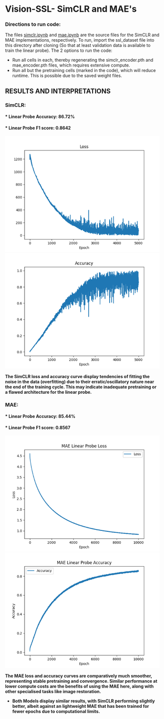 # Vision-SSL- SimCLR and MAE's

### Directions to run code: 
The files [simclr.ipynb](https://github.com/shreshth3000/Vision-SSL/blob/main/simclr.ipynb) and [mae.ipynb](https://github.com/shreshth3000/Vision-SSL/blob/main/mae.ipynb) are the source files for the SimCLR and MAE implementations, respectively. To run, import the ssl_dataset file into this directory after cloning (So that at least validation data is available to train the linear probe).
The 2 options to run the code:
* Run all cells in each, thereby regenerating the simclr_encoder.pth and mae_encoder.pth files, which requires extensive compute.
* Run all but the pretraining cells (marked in the code), which will reduce runtime. This is possible due to the saved weight files.

## RESULTS AND INTERPRETATIONS
### SimCLR:
#### * **Linear Probe Accuracy:** 86.72%
#### * **Linear Probe F1 score:** 0.8642

  
![SimCLR LOSS Curve](images/SimCLR_loss.png)
![SimCLR Accuracy Curve](images/SimCLR_accuracy.png)

**The SimCLR loss and accuracy curve display tendencies of fitting the noise in the data (overfitting) due to their erratic/oscillatory nature near the end of the training cycle.
This may indicate inadequate pretraining or a flawed architecture for the linear probe.**


### MAE:
#### * **Linear Probe Accuracy:** 85.44%
#### * **Linear Probe F1 score:** 0.8567

![MAE LOSS Curve](images/mae_linear_probe_loss.png)
![MAE Accuracy Curve](images/mae_linear_probe_accuracy.png)

**The MAE loss and accuracy curves are comparatively much smoother, representing stable pretraining and convergence. Similar performance at lower compute costs are the benefits of using the MAE here, along with other specialised tasks like image restoration.**


- **Both Models display similar results, with SimCLR performing slightly better, albeit against an lightweight MAE that has been trained for fewer epochs due to computational limits.**
